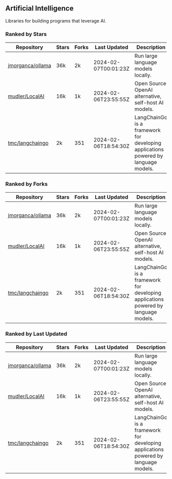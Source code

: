 ## Artificial Intelligence

Libraries for building programs that leverage AI.

### Ranked by Stars

| Repository | Stars | Forks | Last Updated | Description | 
|------------|-------|-------|--------------|-------------|
| [jmorganca/ollama](https://github.com/jmorganca/ollama) | 36k | 2k | 2024-02-07T00:01:23Z |  Run large language models locally. |
| [mudler/LocalAI](https://github.com/mudler/LocalAI) | 16k | 1k | 2024-02-06T23:55:55Z |  Open Source OpenAI alternative, self-host AI models. |
| [tmc/langchaingo](https://github.com/tmc/langchaingo) | 2k | 351 | 2024-02-06T18:54:30Z |  LangChainGo is a framework for developing applications powered by language models. |

### Ranked by Forks

| Repository | Stars | Forks | Last Updated | Description | 
|------------|-------|-------|--------------|-------------|
| [jmorganca/ollama](https://github.com/jmorganca/ollama) | 36k | 2k | 2024-02-07T00:01:23Z |  Run large language models locally. |
| [mudler/LocalAI](https://github.com/mudler/LocalAI) | 16k | 1k | 2024-02-06T23:55:55Z |  Open Source OpenAI alternative, self-host AI models. |
| [tmc/langchaingo](https://github.com/tmc/langchaingo) | 2k | 351 | 2024-02-06T18:54:30Z |  LangChainGo is a framework for developing applications powered by language models. |

### Ranked by Last Updated

| Repository | Stars | Forks | Last Updated | Description | 
|------------|-------|-------|--------------|-------------|
| [jmorganca/ollama](https://github.com/jmorganca/ollama) | 36k | 2k | 2024-02-07T00:01:23Z |  Run large language models locally. |
| [mudler/LocalAI](https://github.com/mudler/LocalAI) | 16k | 1k | 2024-02-06T23:55:55Z |  Open Source OpenAI alternative, self-host AI models. |
| [tmc/langchaingo](https://github.com/tmc/langchaingo) | 2k | 351 | 2024-02-06T18:54:30Z |  LangChainGo is a framework for developing applications powered by language models. |

